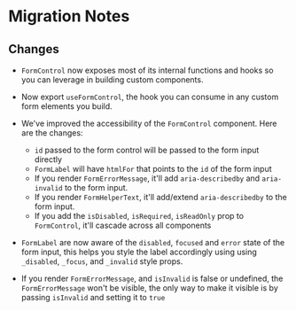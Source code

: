 # Migration Notes

## Changes

- `FormControl` now exposes most of its internal functions and hooks so you
  can leverage in building custom components.

- Now export `useFormControl`, the hook you can consume in any custom form
  elements you build.

- We've improved the accessibility of the `FormControl` component. Here are the
  changes:

  - `id` passed to the form control will be passed to the form input directly
  - `FormLabel` will have `htmlFor` that points to the `id` of the form input
  - If you render `FormErrorMessage`, it'll add `aria-describedby` and
    `aria-invalid` to the form input.
  - If you render `FormHelperText`, it'll add/extend `aria-describedby` to the
    form input.
  - If you add the `isDisabled`, `isRequired`, `isReadOnly` prop to
    `FormControl`, it'll cascade across all components

- `FormLabel` are now aware of the `disabled`, `focused` and `error` state of
  the form input, this helps you style the label accordingly using using
  `_disabled`, `_focus`, and `_invalid` style props.

- If you render `FormErrorMessage`, and `isInvalid` is false or undefined, the
  `FormErrorMessage` won't be visible, the only way to make it visible is by
  passing `isInvalid` and setting it to `true`
